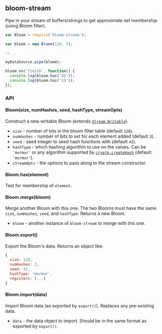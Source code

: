 ## bloom-stream

Pipe in your stream of buffers/strings to get approximate set membership (using Bloom filter).

```javascript
var Bloom = require('bloom-stream');

var bloom = new Bloom(128, 3);

//...

myDataSource.pipe(bloom);

bloom.on('finish', function() {
  console.log(bloom.has('42'));
  console.log(bloom.has('13'));
});
```

### API

#### Bloom(size, numHashes, seed, hashType, streamOpts)

Construct a new writable Bloom (extends [`Stream.Writable`](https://nodejs.org/api/stream.html#stream_class_stream_writable)).

* `size` - number of bits in the bloom filter table (default `128`).
* `numHashes` - number of bits to set for each element added (default `3`).
* `seed` - seed integer to seed hash functions with (default `42`).
* `hashType` - which hashing algorithm to use on the values. Can be `'murmur'` or any algorithm supported by [`crypto.createHash`](https://nodejs.org/api/crypto.html#crypto_crypto_createhash_algorithm) (default: `'murmur'`).
* `streamOpts` - the options to pass along to the stream constructor.
 
#### Bloom.has(element)

Test for membership of `element`.

#### Bloom.merge(bloom)

Merge another Bloom with this one. The two Blooms must have the same `size`, `numHashes`, `seed`, and `hashType`. Returns a new Bloom.

* `bloom` - another instance of `bloom-stream` to merge with this one.

#### Bloom.export()

Export the Bloom's data. Returns an object like:

```javascript
{
  size: 128,
  numHashes: 3,
  seed: 42,
  hashType: 'murmur',
  registers: [...]
}
```

#### Bloom.import(data)

Import Bloom data (as exported by `export()`). Replaces any pre-existing data.

* `data` - the data object to import. Should be in the same format as exported by `export()`.

